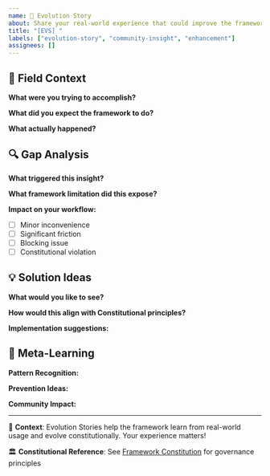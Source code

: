 ```yaml
---
name: 🔄 Evolution Story
about: Share your real-world experience that could improve the framework
title: "[EVS] "
labels: ["evolution-story", "community-insight", "enhancement"]
assignees: []
---
```


## 🎯 Field Context

**What were you trying to accomplish?**

<!-- Describe the real-world scenario, user workflow, or project context -->

**What did you expect the framework to do?**

<!-- Your expectation based on the manifesto/documentation -->

**What actually happened?**

<!-- The reality vs expectation -->

## 🔍 Gap Analysis

**What triggered this insight?**

<!-- The specific moment/task/command that revealed the issue -->

**What framework limitation did this expose?**

<!-- Constitutional principle, execution mode, tooling, documentation, etc. -->

**Impact on your workflow:**

- [ ] Minor inconvenience
- [ ] Significant friction
- [ ] Blocking issue
- [ ] Constitutional violation

## 💡 Solution Ideas

**What would you like to see?**

<!-- Your proposed enhancement or solution -->

**How would this align with Constitutional principles?**

<!-- Reference specific principles from the manifesto -->

**Implementation suggestions:**

<!-- Any ideas for how this could be implemented -->

## 🧠 Meta-Learning

**Pattern Recognition:**

<!-- Does this represent a broader category of issues? -->

**Prevention Ideas:**

<!-- How could similar issues be prevented in future? -->

**Community Impact:**

<!-- How might this help other framework users? -->

---

📖 __Context__: Evolution Stories help the framework learn from real-world usage and evolve constitutionally. Your
experience matters!

🏛️ __Constitutional Reference__: See [Framework Constitution](../CONSTITUTION.md) for governance principles

